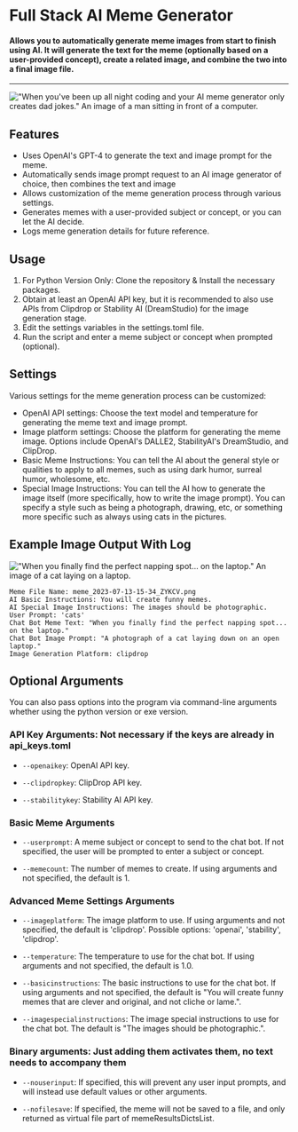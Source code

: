 # Full Stack AI Meme Generator

#### Allows you to automatically generate meme images from start to finish using AI. It will generate the text for the meme (optionally based on a user-provided concept), create a related image, and combine the two into a final image file.
----------------------
!["When you've been up all night coding and your AI meme generator only creates dad jokes." An image of a man sitting in front of a computer.](https://github.com/ThioJoe/Full-Stack-AI-Meme-Generator/assets/12518330/2d8ee7cc-a7d3-40ca-a894-64e10085db14)

## Features

- Uses OpenAI's GPT-4 to generate the text and image prompt for the meme.
- Automatically sends image prompt request to an AI image generator of choice, then combines the text and image
- Allows customization of the meme generation process through various settings.
- Generates memes with a user-provided subject or concept, or you can let the AI decide.
- Logs meme generation details for future reference.

## Usage

1. For Python Version Only: Clone the repository & Install the necessary packages.
2. Obtain at least an OpenAI API key, but it is recommended to also use APIs from Clipdrop or Stability AI (DreamStudio) for the image generation stage.
3. Edit the settings variables in the settings.toml file.
4. Run the script and enter a meme subject or concept when prompted (optional).

## Settings

Various settings for the meme generation process can be customized:

- OpenAI API settings: Choose the text model and temperature for generating the meme text and image prompt.
- Image platform settings: Choose the platform for generating the meme image. Options include OpenAI's DALLE2, StabilityAI's DreamStudio, and ClipDrop.
- Basic Meme Instructions: You can tell the AI about the general style or qualities to apply to all memes, such as using dark humor, surreal humor, wholesome, etc. 
- Special Image Instructions: You can tell the AI how to generate the image itself (more specifically,  how to write the image prompt). You can specify a style such as being a photograph, drawing, etc, or something more specific such as always using cats in the pictures.

## Example Image Output With Log
!["When you finally find the perfect napping spot... on the laptop." An image of a cat laying on a laptop.](https://github.com/ThioJoe/Full-Stack-AI-Meme-Generator/assets/12518330/6400c973-f7af-45ed-a6ad-c062c2be0b64)

```text
Meme File Name: meme_2023-07-13-15-34_ZYKCV.png
AI Basic Instructions: You will create funny memes.
AI Special Image Instructions: The images should be photographic.
User Prompt: 'cats'
Chat Bot Meme Text: "When you finally find the perfect napping spot... on the laptop."
Chat Bot Image Prompt: "A photograph of a cat laying down on an open laptop."
Image Generation Platform: clipdrop
```

## Optional Arguments

You can also pass options into the program via command-line arguments whether using the python version or exe version.

### API Key Arguments: Not necessary if the keys are already in api_keys.toml

- `--openaikey`: OpenAI API key.

- `--clipdropkey`: ClipDrop API key.

- `--stabilitykey`: Stability AI API key.

### Basic Meme Arguments

- `--userprompt`: A meme subject or concept to send to the chat bot. If not specified, the user will be prompted to enter a subject or concept.

- `--memecount`: The number of memes to create. If using arguments and not specified, the default is 1.

### Advanced Meme Settings Arguments

- `--imageplatform`: The image platform to use. If using arguments and not specified, the default is 'clipdrop'. Possible options: 'openai', 'stability', 'clipdrop'.

- `--temperature`: The temperature to use for the chat bot. If using arguments and not specified, the default is 1.0.

- `--basicinstructions`: The basic instructions to use for the chat bot. If using arguments and not specified, the default is "You will create funny memes that are clever and original, and not cliche or lame.".

- `--imagespecialinstructions`: The image special instructions to use for the chat bot. The default is "The images should be photographic.".

### Binary arguments: Just adding them activates them, no text needs to accompany them

- `--nouserinput`: If specified, this will prevent any user input prompts, and will instead use default values or other arguments.

- `--nofilesave`: If specified, the meme will not be saved to a file, and only returned as virtual file part of memeResultsDictsList.
